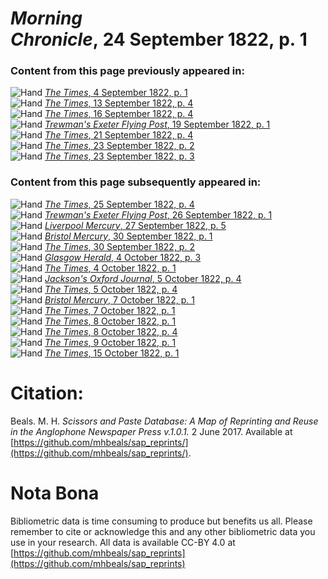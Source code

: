 # *Morning Chronicle*, 24 September 1822, p. 1  
  
### Content from this page previously appeared in:  
![Hand](http://scissorsandpaste.net/wp-content/uploads/2017/06/smallhandpointer.png) [*The Times*, 4 September 1822, p. 1](https://mhbeals.github.io/sap_html/The-Times/The-Times-4-September-1822-p-1)  
![Hand](http://scissorsandpaste.net/wp-content/uploads/2017/06/smallhandpointer.png) [*The Times*, 13 September 1822, p. 4](https://mhbeals.github.io/sap_html/The-Times/The-Times-13-September-1822-p-4)  
![Hand](http://scissorsandpaste.net/wp-content/uploads/2017/06/smallhandpointer.png) [*The Times*, 16 September 1822, p. 4](https://mhbeals.github.io/sap_html/The-Times/The-Times-16-September-1822-p-4)  
![Hand](http://scissorsandpaste.net/wp-content/uploads/2017/06/smallhandpointer.png) [*Trewman's Exeter Flying Post*, 19 September 1822, p. 1](https://mhbeals.github.io/sap_html/Trewman's-Exeter-Flying-Post/Trewman's-Exeter-Flying-Post-19-September-1822-p-1)  
![Hand](http://scissorsandpaste.net/wp-content/uploads/2017/06/smallhandpointer.png) [*The Times*, 21 September 1822, p. 4](https://mhbeals.github.io/sap_html/The-Times/The-Times-21-September-1822-p-4)  
![Hand](http://scissorsandpaste.net/wp-content/uploads/2017/06/smallhandpointer.png) [*The Times*, 23 September 1822, p. 2](https://mhbeals.github.io/sap_html/The-Times/The-Times-23-September-1822-p-2)  
![Hand](http://scissorsandpaste.net/wp-content/uploads/2017/06/smallhandpointer.png) [*The Times*, 23 September 1822, p. 3](https://mhbeals.github.io/sap_html/The-Times/The-Times-23-September-1822-p-3)  
  
### Content from this page subsequently appeared in:  
![Hand](http://scissorsandpaste.net/wp-content/uploads/2017/06/smallhandpointer.png) [*The Times*, 25 September 1822, p. 4](https://mhbeals.github.io/sap_html/The-Times/The-Times-25-September-1822-p-4)  
![Hand](http://scissorsandpaste.net/wp-content/uploads/2017/06/smallhandpointer.png) [*Trewman's Exeter Flying Post*, 26 September 1822, p. 1](https://mhbeals.github.io/sap_html/Trewman's-Exeter-Flying-Post/Trewman's-Exeter-Flying-Post-26-September-1822-p-1)  
![Hand](http://scissorsandpaste.net/wp-content/uploads/2017/06/smallhandpointer.png) [*Liverpool Mercury*, 27 September 1822, p. 5](https://mhbeals.github.io/sap_html/Liverpool-Mercury/Liverpool-Mercury-27-September-1822-p-5)  
![Hand](http://scissorsandpaste.net/wp-content/uploads/2017/06/smallhandpointer.png) [*Bristol Mercury*, 30 September 1822, p. 1](https://mhbeals.github.io/sap_html/Bristol-Mercury/Bristol-Mercury-30-September-1822-p-1)  
![Hand](http://scissorsandpaste.net/wp-content/uploads/2017/06/smallhandpointer.png) [*The Times*, 30 September 1822, p. 2](https://mhbeals.github.io/sap_html/The-Times/The-Times-30-September-1822-p-2)  
![Hand](http://scissorsandpaste.net/wp-content/uploads/2017/06/smallhandpointer.png) [*Glasgow Herald*, 4 October 1822, p. 3](https://mhbeals.github.io/sap_html/Glasgow-Herald/Glasgow-Herald-4-October-1822-p-3)  
![Hand](http://scissorsandpaste.net/wp-content/uploads/2017/06/smallhandpointer.png) [*The Times*, 4 October 1822, p. 1](https://mhbeals.github.io/sap_html/The-Times/The-Times-4-October-1822-p-1)  
![Hand](http://scissorsandpaste.net/wp-content/uploads/2017/06/smallhandpointer.png) [*Jackson's Oxford Journal*, 5 October 1822, p. 4](https://mhbeals.github.io/sap_html/Jackson's-Oxford-Journal/Jackson's-Oxford-Journal-5-October-1822-p-4)  
![Hand](http://scissorsandpaste.net/wp-content/uploads/2017/06/smallhandpointer.png) [*The Times*, 5 October 1822, p. 4](https://mhbeals.github.io/sap_html/The-Times/The-Times-5-October-1822-p-4)  
![Hand](http://scissorsandpaste.net/wp-content/uploads/2017/06/smallhandpointer.png) [*Bristol Mercury*, 7 October 1822, p. 1](https://mhbeals.github.io/sap_html/Bristol-Mercury/Bristol-Mercury-7-October-1822-p-1)  
![Hand](http://scissorsandpaste.net/wp-content/uploads/2017/06/smallhandpointer.png) [*The Times*, 7 October 1822, p. 1](https://mhbeals.github.io/sap_html/The-Times/The-Times-7-October-1822-p-1)  
![Hand](http://scissorsandpaste.net/wp-content/uploads/2017/06/smallhandpointer.png) [*The Times*, 8 October 1822, p. 1](https://mhbeals.github.io/sap_html/The-Times/The-Times-8-October-1822-p-1)  
![Hand](http://scissorsandpaste.net/wp-content/uploads/2017/06/smallhandpointer.png) [*The Times*, 8 October 1822, p. 4](https://mhbeals.github.io/sap_html/The-Times/The-Times-8-October-1822-p-4)  
![Hand](http://scissorsandpaste.net/wp-content/uploads/2017/06/smallhandpointer.png) [*The Times*, 9 October 1822, p. 1](https://mhbeals.github.io/sap_html/The-Times/The-Times-9-October-1822-p-1)  
![Hand](http://scissorsandpaste.net/wp-content/uploads/2017/06/smallhandpointer.png) [*The Times*, 15 October 1822, p. 1](https://mhbeals.github.io/sap_html/The-Times/The-Times-15-October-1822-p-1)  


# Citation: 

Beals. M. H. *Scissors and Paste Database: A Map of Reprinting and Reuse in the Anglophone Newspaper Press v.1.0.1.* 2 June 2017. Available at [https://github.com/mhbeals/sap_reprints/](https://github.com/mhbeals/sap_reprints/). 

# Nota Bona

Bibliometric data is time consuming to produce but benefits us all. Please remember to cite or acknowledge this and any other bibliometric data you use in your research. All data is available CC-BY 4.0 at [https://github.com/mhbeals/sap_reprints](https://github.com/mhbeals/sap_reprints)